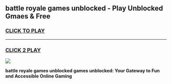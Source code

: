 
## battle royale games unblocked - Play Unblocked Gmaes & Free
<h3>
<a href="https://news.freeplayer.one?title=battle_royale_games_unblocked&ref=23F">CLICK TO PLAY</a></h3>
<hr>

<h3>
<a href="https://news.freeplayer.one?title=battle_royale_games_unblocked&ref=23F">CLICK 2 PLAY</a>
  
</h3>

<a href="https://news.freeplayer.one?title=battle_royale_games_unblocked&ref=23F/"><img src="https://clearcache.store/games.png"></a>


**battle royale games unblocked games unblocked: Your Gateway to Fun and Accessible Online Gaming**
